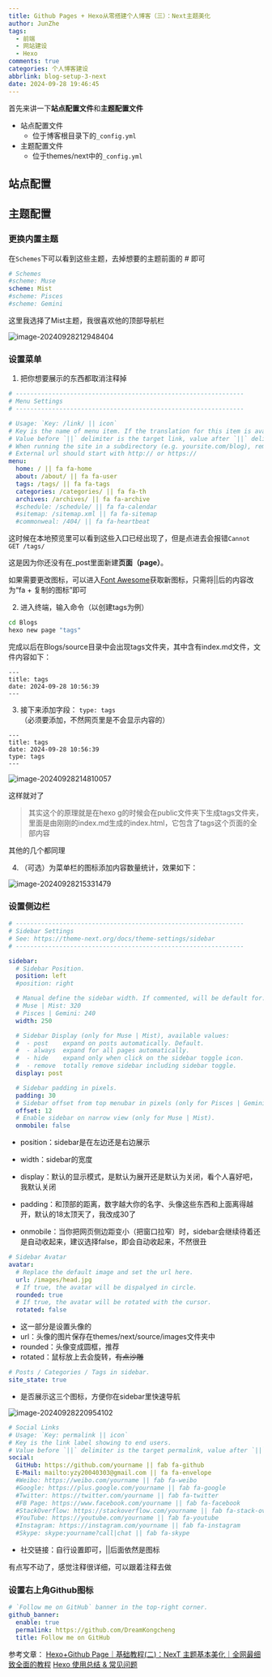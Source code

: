 ```yaml
---
title: Github Pages + Hexo从零搭建个人博客（三）：Next主题美化
author: JunZhe
tags:
  - 前端
  - 网站建设
  - Hexo
comments: true
categories: 个人博客建设
abbrlink: blog-setup-3-next
date: 2024-09-28 19:46:45
---
```




首先来讲一下**站点配置文件**和**主题配置文件**

- 站点配置文件
  - 位于博客根目录下的`_config.yml`
- 主题配置文件
  - 位于themes/next中的`_config.yml`

## 站点配置



## 主题配置

### 更换内置主题

在`Schemes`下可以看到这些主题，去掉想要的主题前面的 # 即可

```yml
# Schemes
#scheme: Muse
scheme: Mist
#scheme: Pisces
#scheme: Gemini
```

这里我选择了Mist主题，我很喜欢他的顶部导航栏

![image-20240928212948404](https://cdn.jsdelivr.net/gh/DreamKongcheng/image-repo/blogs/202409282248043.webp)

### 设置菜单

1. 把你想要展示的东西都取消注释掉

```yml
# ---------------------------------------------------------------
# Menu Settings
# ---------------------------------------------------------------

# Usage: `Key: /link/ || icon`
# Key is the name of menu item. If the translation for this item is available, the translated text will be loaded, otherwise the Key name will be used. Key is case-senstive.
# Value before `||` delimiter is the target link, value after `||` delimiter is the name of Font Awesome icon.
# When running the site in a subdirectory (e.g. yoursite.com/blog), remove the leading slash from link value (/archives -> archives).
# External url should start with http:// or https://
menu:
  home: / || fa fa-home
  about: /about/ || fa fa-user
  tags: /tags/ || fa fa-tags
  categories: /categories/ || fa fa-th
  archives: /archives/ || fa fa-archive
  #schedule: /schedule/ || fa fa-calendar
  #sitemap: /sitemap.xml || fa fa-sitemap
  #commonweal: /404/ || fa fa-heartbeat
```

这时候在本地预览里可以看到这些入口已经出现了，但是点进去会报错`Cannot GET /tags/`

这是因为你还没有在_post里面新建**页面（page）**。



如果需要更改图标，可以进入[Font Awesome](https://sspai.com/link?target=https%3A%2F%2Ffontawesome.dashgame.com%2F)获取新图标，只需将||后的内容改为“fa + 复制的图标”即可

2. 进入终端，输入命令（以创建tags为例）

```bash
cd Blogs
hexo new page "tags"
```

完成以后在Blogs/source目录中会出现tags文件夹，其中含有index.md文件，文件内容如下：

```
---
title: tags
date: 2024-09-28 10:56:39
---
```

3. 接下来添加字段： `type: tags`（必须要添加，不然网页里是不会显示内容的）

```
---
title: tags
date: 2024-09-28 10:56:39
type: tags
---
```

![image-20240928214810057](https://cdn.jsdelivr.net/gh/DreamKongcheng/image-repo/blogs/202409282248044.webp)

这样就对了



> 其实这个的原理就是在hexo g的时候会在public文件夹下生成tags文件夹，里面是由刚刚的index.md生成的index.html，它包含了tags这个页面的全部内容



其他的几个都同理



4. （可选）为菜单栏的图标添加内容数量统计，效果如下：

![image-20240928215331479](https://cdn.jsdelivr.net/gh/DreamKongcheng/image-repo/blogs/202409282248045.webp)



### 设置侧边栏

```yml
# ---------------------------------------------------------------
# Sidebar Settings
# See: https://theme-next.org/docs/theme-settings/sidebar
# ---------------------------------------------------------------

sidebar:
  # Sidebar Position.
  position: left
  #position: right

  # Manual define the sidebar width. If commented, will be default for:
  # Muse | Mist: 320
  # Pisces | Gemini: 240
  width: 250

  # Sidebar Display (only for Muse | Mist), available values:
  #  - post    expand on posts automatically. Default.
  #  - always  expand for all pages automatically.
  #  - hide    expand only when click on the sidebar toggle icon.
  #  - remove  totally remove sidebar including sidebar toggle.
  display: post

  # Sidebar padding in pixels.
  padding: 30
  # Sidebar offset from top menubar in pixels (only for Pisces | Gemini).
  offset: 12
  # Enable sidebar on narrow view (only for Muse | Mist).
  onmobile: false
```

- position：sidebar是在左边还是右边展示
- width：sidebar的宽度
- display：默认的显示模式，是默认为展开还是默认为关闭，看个人喜好吧，我默认关闭

- padding：和顶部的距离，数字越大你的名字、头像这些东西和上面离得越开，默认的18太顶天了，我改成30了

- onmobile：当你把网页侧边距变小（把窗口拉窄）时，sidebar会继续待着还是自动收起来，建议选择false，即会自动收起来，不然很丑



```yml
# Sidebar Avatar
avatar:
  # Replace the default image and set the url here.
  url: /images/head.jpg
  # If true, the avatar will be dispalyed in circle.
  rounded: true
  # If true, the avatar will be rotated with the cursor.
  rotated: false
```

- 这一部分是设置头像的
- url：头像的图片保存在themes/next/source/images文件夹中
- rounded：头像变成圆框，推荐
- rotated：鼠标放上去会旋转，~~有点沙雕~~



```yml
# Posts / Categories / Tags in sidebar.
site_state: true
```

- 是否展示这三个图标，方便你在sidebar里快速导航

![image-20240928220954102](https://cdn.jsdelivr.net/gh/DreamKongcheng/image-repo/blogs/202409282248046.webp)



```yml
# Social Links
# Usage: `Key: permalink || icon`
# Key is the link label showing to end users.
# Value before `||` delimiter is the target permalink, value after `||` delimiter is the name of Font Awesome icon.
social:
  GitHub: https://github.com/yourname || fab fa-github
  E-Mail: mailto:yzy20040303@gmail.com || fa fa-envelope
  #Weibo: https://weibo.com/yourname || fab fa-weibo
  #Google: https://plus.google.com/yourname || fab fa-google
  #Twitter: https://twitter.com/yourname || fab fa-twitter
  #FB Page: https://www.facebook.com/yourname || fab fa-facebook
  #StackOverflow: https://stackoverflow.com/yourname || fab fa-stack-overflow
  #YouTube: https://youtube.com/yourname || fab fa-youtube
  #Instagram: https://instagram.com/yourname || fab fa-instagram
  #Skype: skype:yourname?call|chat || fab fa-skype
```

- 社交链接：自行设置即可，||后面依然是图标



有点写不动了，感觉注释很详细，可以跟着注释去做



### 设置右上角Github图标

```yml
# `Follow me on GitHub` banner in the top-right corner.
github_banner:
  enable: true
  permalink: https://github.com/DreamKongcheng
  title: Follow me on GitHub

```

参考文章：
[Hexo+Github Page｜基础教程(二)：NexT 主题基本美化｜全网最细致全面的教程](https://sspai.com/post/85116)
[Hexo 使用总结 & 常见问题](https://www.cylong.com/blog/2016/04/25/hexo-faq/)